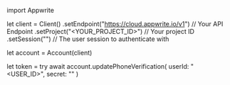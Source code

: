 import Appwrite

let client = Client()
    .setEndpoint("https://cloud.appwrite.io/v1") // Your API Endpoint
    .setProject("&lt;YOUR_PROJECT_ID&gt;") // Your project ID
    .setSession("") // The user session to authenticate with

let account = Account(client)

let token = try await account.updatePhoneVerification(
    userId: "<USER_ID>",
    secret: "<SECRET>"
)

